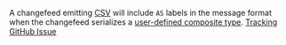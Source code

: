 A changefeed emitting [CSV](changefeed-messages.html#csv) will include `AS` labels in the message format when the changefeed serializes a [user-defined composite type](create-type.html). [Tracking GitHub Issue](https://github.com/cockroachdb/cockroach/issues/102905)